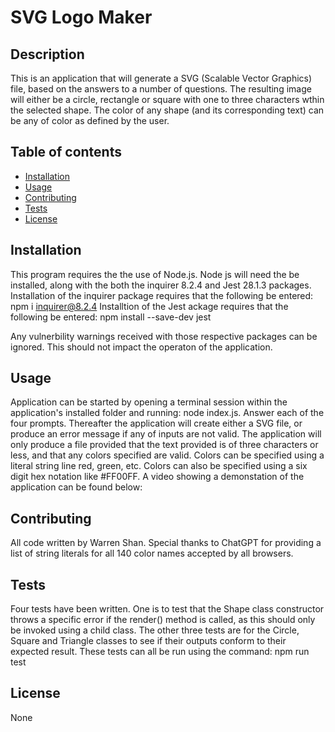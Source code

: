 # SVG Logo Maker
  
## Description
 This is an application that will generate a SVG (Scalable Vector Graphics) file, based on the answers to a number of questions. The resulting image will either be a circle, rectangle or square with one to three characters wthin the selected shape. The color of any shape (and its corresponding text) can be any of color as defined by the user. 

## Table of contents
  - [Installation](#installation)
  - [Usage](#usage)
  - [Contributing](#contributing)
  - [Tests](#tests)
  - [License](#license)
  
## Installation
This program requires the the use of Node.js. Node js will need the be installed, along with the both the inquirer 8.2.4 and Jest 28.1.3 packages.
Installation of the inquirer package requires that the following be entered: npm i inquirer@8.2.4
Installtion of the Jest ackage requires that the following be entered: npm install --save-dev jest

Any vulnerbility warnings received with those respective packages can be ignored. This should not impact the operaton of the application. 
  
## Usage
Application can be started by opening a terminal session within the application's installed folder and running: node index.js. Answer each of the four prompts. Thereafter the application will create either a SVG file, or produce an error message if any of inputs are not valid. The application will only produce a file provided that the text provided is of three characters or less, and that any colors specified are valid. Colors can be specified using a literal string line red, green, etc. Colors can also be specified using a six digit hex notation like #FF00FF. A video showing a demonstation of the application can be found below:
  
## Contributing
All code written by Warren Shan. Special thanks to ChatGPT for providing a list of string literals for all 140 color names accepted by all browsers.
  
## Tests
Four tests have been written. One is to test that the Shape class constructor throws a specific error if the render() method is called, as this should only be invoked using a child class. The other three tests are for the Circle, Square and Triangle classes to see if their outputs conform to their expected result. These tests can all be run using the command: npm run test  
  
## License
None